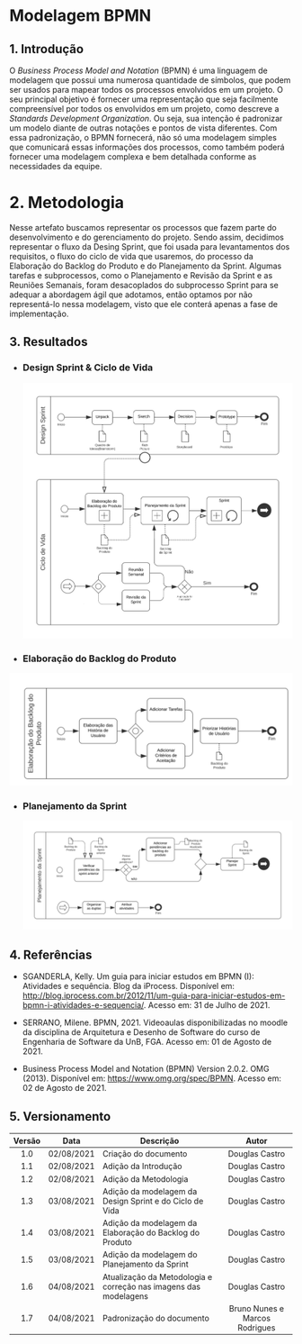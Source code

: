 # Modelagem BPMN

## 1. Introdução

<p>O <i>Business Process Model and Notation</i> (BPMN) é uma linguagem de modelagem que possui uma numerosa quantidade de símbolos, que podem ser usados para mapear todos os processos envolvidos em um projeto. O seu principal objetivo é fornecer uma representação que seja facilmente compreensível por todos os envolvidos em um projeto, como descreve a <i>Standards Development Organization</i>. Ou seja, sua intenção é padronizar um modelo diante de outras notações e pontos de vista diferentes. Com essa padronização, o BPMN fornecerá, não só uma modelagem simples que comunicará essas informações dos processos, como também poderá fornecer uma modelagem complexa e bem detalhada conforme as necessidades da equipe.</p>

# 2. Metodologia

<p>Nesse artefato buscamos representar os processos que fazem parte do desenvolvimento e do gerenciamento do projeto. Sendo assim, decidimos representar o fluxo da Desing Sprint, que foi usada para levantamentos dos requisitos, o fluxo do ciclo de vida que usaremos, do processo da  Elaboração do Backlog do Produto e do Planejamento da Sprint. Algumas tarefas e subprocessos, como o Planejamento e Revisão da Sprint e as Reuniões Semanais, foram desacoplados do subprocesso Sprint para se adequar a abordagem ágil que adotamos, então optamos por não representá-lo nessa modelagem, visto que ele conterá apenas a fase de implementação.</p>

## 3. Resultados 

* ### Design Sprint & Ciclo de Vida
  ![Design Sprint & Ciclo de Vida](./BPMN/BPMN%20-%201.svg)
* ### Elaboração do Backlog do Produto 
 ![Elaboração do Backlog do Produto](./BPMN/BPMN%20-%203.svg)
* ### Planejamento da Sprint
  ![Planejamento da Sprint](./BPMN/BPMN%20-%202.svg)

## 4. Referências

* SGANDERLA, Kelly. Um guia para iniciar estudos em BPMN (I): Atividades e sequência. Blog da iProcess. Disponível em: http://blog.iprocess.com.br/2012/11/um-guia-para-iniciar-estudos-em-bpmn-i-atividades-e-sequencia/. Acesso em: 31 de Julho de 2021.

* SERRANO, Milene. BPMN, 2021. Videoaulas disponibilizadas no moodle da disciplina de Arquitetura e Desenho de Software do curso de Engenharia de Software da UnB, FGA. Acesso em: 01 de Agosto de 2021.

* Business Process Model and Notation (BPMN) Version 2.0.2. OMG (2013). Disponível em: https://www.omg.org/spec/BPMN. Acesso em: 02 de Agosto de 2021.

## 5. Versionamento

| Versão | Data | Descrição | Autor |
| :--: | :--: | -- | :--: |
| 1.0 | 02/08/2021 | Criação do documento | Douglas Castro |
| 1.1 | 02/08/2021 | Adição da Introdução | Douglas Castro |
| 1.2 | 02/08/2021 | Adição da Metodologia | Douglas Castro |
| 1.3 | 03/08/2021 | Adição da modelagem da Design Sprint e do Ciclo de Vida | Douglas Castro |
| 1.4 | 03/08/2021 | Adição da modelagem da Elaboração do Backlog do Produto | Douglas Castro |
| 1.5 | 03/08/2021 | Adição da modelagem do Planejamento da Sprint  | Douglas Castro |
| 1.6 | 04/08/2021 | Atualização da Metodologia e correção nas imagens das modelagens | Douglas Castro |
| 1.7 | 04/08/2021   | Padronização do documento       | Bruno Nunes e Marcos Rodrigues    |